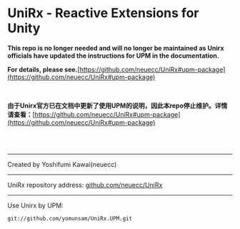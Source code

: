 # UniRx - Reactive Extensions for Unity

**This repo is no longer needed and will no longer be maintained as Unirx officials have updated the instructions for UPM in the documentation.**

**For details, please see.**[https://github.com/neuecc/UniRx#upm-package](https://github.com/neuecc/UniRx#upm-package)

<br>

**由于Unirx官方已在文档中更新了使用UPM的说明，因此本repo停止维护。详情请查看：**[https://github.com/neuecc/UniRx#upm-package](https://github.com/neuecc/UniRx#upm-package)

<br>

<br>

------

Created by Yoshifumi Kawai(neuecc)

------

UniRx repository address: [github.com/neuecc/UniRx](https://github.com/neuecc/UniRx)


------

Use Unirx by UPM:

```
git://github.com/yomunsam/UniRx.UPM.git
```